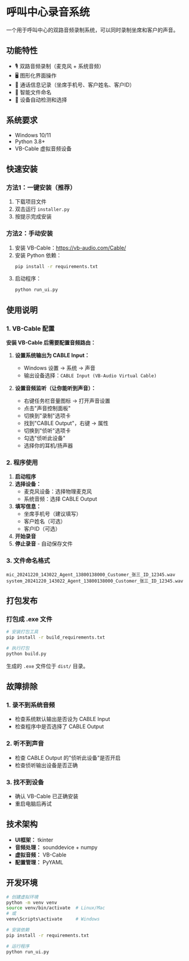 # 呼叫中心录音系统

一个用于呼叫中心的双路音频录制系统，可以同时录制坐席和客户的声音。

## 功能特性

- 🎙️ 双路音频录制（麦克风 + 系统音频）
- 🖥️ 图形化界面操作
- 📝 通话信息记录（坐席手机号、客户姓名、客户ID）
- 📁 智能文件命名
- 🔧 设备自动检测和选择

## 系统要求

- Windows 10/11
- Python 3.8+
- VB-Cable 虚拟音频设备

## 快速安装

### 方法1：一键安装（推荐）

1. 下载项目文件
2. 双击运行 `installer.py`
3. 按提示完成安装

### 方法2：手动安装

1. 安装 VB-Cable：https://vb-audio.com/Cable/
2. 安装 Python 依赖：
   ```bash
   pip install -r requirements.txt
   ```
3. 启动程序：
   ```bash
   python run_ui.py
   ```

## 使用说明

### 1. VB-Cable 配置

**安装 VB-Cable 后需要配置音频路由：**

1. **设置系统输出为 CABLE Input：**
   - Windows 设置 → 系统 → 声音
   - 输出设备选择：`CABLE Input (VB-Audio Virtual Cable)`

2. **设置音频监听（让你能听到声音）：**
   - 右键任务栏音量图标 → 打开声音设置
   - 点击"声音控制面板"
   - 切换到"录制"选项卡
   - 找到"CABLE Output"，右键 → 属性
   - 切换到"侦听"选项卡
   - 勾选"侦听此设备"
   - 选择你的耳机/扬声器

### 2. 程序使用

1. **启动程序**
2. **选择设备：**
   - 麦克风设备：选择物理麦克风
   - 系统音频：选择 CABLE Output
3. **填写信息：**
   - 坐席手机号（建议填写）
   - 客户姓名（可选）
   - 客户ID（可选）
4. **开始录音**
5. **停止录音** - 自动保存文件

### 3. 文件命名格式

```
mic_20241220_143022_Agent_13800138000_Customer_张三_ID_12345.wav
system_20241220_143022_Agent_13800138000_Customer_张三_ID_12345.wav
```

## 打包发布

### 打包成 .exe 文件

```bash
# 安装打包工具
pip install -r build_requirements.txt

# 执行打包
python build.py
```

生成的 `.exe` 文件位于 `dist/` 目录。

## 故障排除

### 1. 录不到系统音频
- 检查系统默认输出是否设为 CABLE Input
- 检查程序中是否选择了 CABLE Output

### 2. 听不到声音
- 检查 CABLE Output 的"侦听此设备"是否开启
- 检查侦听输出设备是否正确

### 3. 找不到设备
- 确认 VB-Cable 已正确安装
- 重启电脑后再试

## 技术架构

- **UI框架：** tkinter
- **音频处理：** sounddevice + numpy
- **虚拟音频：** VB-Cable
- **配置管理：** PyYAML

## 开发环境

```bash
# 创建虚拟环境
python -m venv venv
source venv/bin/activate  # Linux/Mac
# 或
venv\Scripts\activate     # Windows

# 安装依赖
pip install -r requirements.txt

# 运行程序
python run_ui.py
```